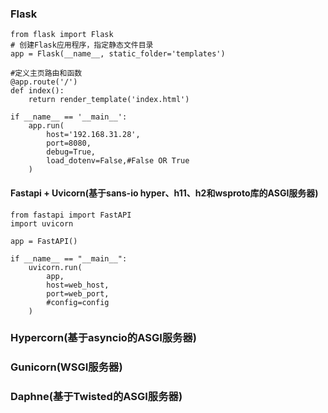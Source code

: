 ### Flask
    from flask import Flask
    # 创建Flask应用程序，指定静态文件目录
    app = Flask(__name__, static_folder='templates')
    
    #定义主页路由和函数
    @app.route('/')
    def index():
        return render_template('index.html')
    
    if __name__ == '__main__':
        app.run(
            host='192.168.31.28',
            port=8080,
            debug=True,
            load_dotenv=False,#False OR True
        )
#### Fastapi + Uvicorn(基于sans-io hyper、h11、h2和wsproto库的ASGI服务器)
    from fastapi import FastAPI
    import uvicorn
    
    app = FastAPI()
    
    if __name__ == "__main__":
        uvicorn.run(
            app,
            host=web_host,
            port=web_port,
            #config=config
        )
### Hypercorn(基于asyncio的ASGI服务器)
### Gunicorn(WSGI服务器)
### Daphne(基于Twisted的ASGI服务器)
